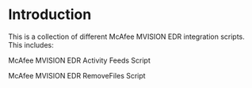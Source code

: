 # Introduction

This is a collection of different McAfee MVISION EDR integration scripts. This includes:

McAfee MVISION EDR Activity Feeds Script

McAfee MVISION EDR RemoveFiles Script
